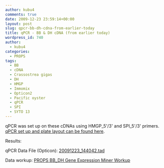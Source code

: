 ```yaml
---
author: kubu4
comments: true
date: 2009-12-23 23:59:14+00:00
layout: post
slug: qpcr-bb-dh-cdna-from-earlier-today
title: qPCR - BB & DH cDNA (from earlier today)
wordpress_id: 740
author:
  - kubu4
categories:
  - PROPS
tags:
  - BB
  - cDNA
  - Crassostrea gigas
  - DH
  - HMGP
  - Immomix
  - Opticon2
  - Pacific oyster
  - qPCR
  - SPI
  - SYTO 13
---
```


qPCR was set up on these cDNAs using HMGP_5'/3' and SPI_5'/3' primers. [qPCR set up and plate layout can be found here](http://eagle.fish.washington.edu/Arabidopsis/Notebook%20Workup%20Files/20091223-02.jpg).

Results:

qPCR Data File (Opticon): [20091223_144042.tad](http://eagle.fish.washington.edu/Arabidopsis/qPCR/Opticon/20091223_144042.tad)

Data workup: [PROPS BB_DH Gene Expression Miner Workup](https://docs.google.com/spreadsheet/ccc?key=0AmS_90rPaQMzdHNfWS1oUHUxNFNwci1zcmhhWjhzZnc&usp=sharing)
